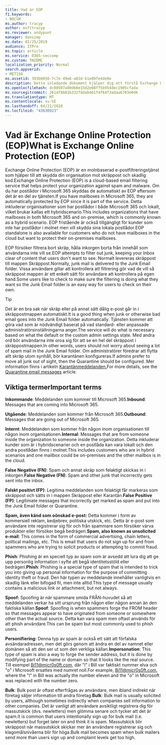 ```yaml
---
title: Vad är EOP
f1.keywords:
- NOCSH
ms.author: tracyp
author: msfttracyp
ms.reviewer: andypunt
manager: dansimp
ms.date: 02/25/2019
audience: ITPro
ms.topic: article
ms.service: O365-seccomp
ms.custom: TN2DMC
localization_priority: Normal
search.appverid:
- MET150
ms.assetid: 393b0050-7c7e-49e6-a03d-b1e09fe4de9e
description: Detta inledande dokument hjälper dig att förstå Exchange Online Protection (EOP) och några viktiga terminologi. Detta gäller för kunder som skyddar Exchange Online-molnbaserade postlådor och EOP-fristående kunder som skyddar lokala postlådor som Exchange Server 2016.
ms.openlocfilehash: dc08507a80db8e15d2e08ff5b954dec1905cfada
ms.sourcegitcommit: 2614f8b81b332f8dab461f4f64f3adaa6703e0d6
ms.translationtype: MT
ms.contentlocale: sv-SE
ms.lasthandoff: 04/21/2020
ms.locfileid: "43630923"
---
```

# <a name="what-is-exchange-online-protection-eop"></a><span data-ttu-id="8b036-104">Vad är Exchange Online Protection (EOP)</span><span class="sxs-lookup"><span data-stu-id="8b036-104">What is Exchange Online Protection (EOP)</span></span>

<span data-ttu-id="8b036-105">Exchange Online Protection (EOP) är en molnbaserad e-postfiltreringstjänst som hjälper till att skydda din organisation mot skräppost och skadlig kod.</span><span class="sxs-lookup"><span data-stu-id="8b036-105">Exchange Online Protection (EOP) is a cloud-based email filtering service that helps protect your organization against spam and malware.</span></span> <span data-ttu-id="8b036-106">Om du har postlådor i Microsoft 365 skyddas de automatiskt av EOP eftersom det är en del av tjänsten.</span><span class="sxs-lookup"><span data-stu-id="8b036-106">If you have mailboxes in Microsoft 365, they are automatically protected by EOP since it is part of the service.</span></span> <span data-ttu-id="8b036-107">Detta inkluderar organisationer som har postlådor i både Microsoft 365 och lokalt, vilket brukar kallas ett hybridscenario.</span><span class="sxs-lookup"><span data-stu-id="8b036-107">This includes organizations that have mailboxes in both Microsoft 365 and on-premise, which is commonly known as a hybrid scenario.</span></span> <span data-ttu-id="8b036-108">EOP fristående är också tillgängligt för kunder som inte har postlådor i molnet men vill skydda sina lokala postlådor.</span><span class="sxs-lookup"><span data-stu-id="8b036-108">EOP standalone is also available for customers who do not have mailboxes in the cloud but want to protect their on-premises mailboxes.</span></span>

<span data-ttu-id="8b036-109">EOP försöker filtrera bort skräp, hålla inkorgen borta från innehåll som användarna inte vill se.</span><span class="sxs-lookup"><span data-stu-id="8b036-109">EOP attempts to filter out junk, keeping your Inbox clear of content that users don't want to see.</span></span> <span data-ttu-id="8b036-110">Normalt levereras skräppost till mappen Skräppost.</span><span class="sxs-lookup"><span data-stu-id="8b036-110">Normally, junk mail is delivered to the Junk Email folder.</span></span> <span data-ttu-id="8b036-111">Vissa användare gillar att kontrollera att filtrering gör vad de vill så skräppost mappen är ett enkelt sätt för användare att kontrollera på egen hand.</span><span class="sxs-lookup"><span data-stu-id="8b036-111">Some users like to check to make sure the filtering is doing what they want so the Junk Email folder is an easy way for users to check on their own.</span></span>  

> [!TIP]
> <span data-ttu-id="8b036-112">Det är en bra sak när skräp eller på annat sätt dålig e-post går in i skräppostmappen automatiskt.</span><span class="sxs-lookup"><span data-stu-id="8b036-112">It is a good thing when junk or otherwise bad email goes into the Junk Email folder automatically.</span></span> <span data-ttu-id="8b036-113">Tjänsten kommer att göra vad som är nödvändigt baserat på vad standard- eller anpassade administratörsinställningarna anger.</span><span class="sxs-lookup"><span data-stu-id="8b036-113">The service will do what is necessary based on what the default or the custom admin settings state.</span></span> <span data-ttu-id="8b036-114">Med andra ord bör användarna inte oroa sig för att se en hel del skräppost i skräppostmappen.</span><span class="sxs-lookup"><span data-stu-id="8b036-114">In other words, users should not worry about seeing a lot of spam mail in the Junk Email folder.</span></span> <span data-ttu-id="8b036-115">Om administratörer föredrar att flytta allt skräp utom synhåll, bör karantänen konfigureras.</span><span class="sxs-lookup"><span data-stu-id="8b036-115">If admins prefer to move all junk out of sight, then the Quarantine should be configured.</span></span> <span data-ttu-id="8b036-116">Mer information finns i artikeln [Karantänmeddelanden.](quarantine-email-messages.md)</span><span class="sxs-lookup"><span data-stu-id="8b036-116">For more details, see the [Quarantine email messages](quarantine-email-messages.md) article.</span></span>

## <a name="important-terms"></a><span data-ttu-id="8b036-117">Viktiga termer</span><span class="sxs-lookup"><span data-stu-id="8b036-117">Important terms</span></span>

<span data-ttu-id="8b036-118">**Inkommande**: Meddelanden som kommer till Microsoft 365.</span><span class="sxs-lookup"><span data-stu-id="8b036-118">**Inbound**: Messages that are coming into Microsoft 365.</span></span>

<span data-ttu-id="8b036-119">**Utgående**: Meddelanden som kommer från Microsoft 365.</span><span class="sxs-lookup"><span data-stu-id="8b036-119">**Outbound**: Messages that are going out of Microsoft 365.</span></span>

<span data-ttu-id="8b036-120">**Internt**: Meddelanden som kommer från någon inom organisationen till någon inom organisationen.</span><span class="sxs-lookup"><span data-stu-id="8b036-120">**Internal**: Messages that are from someone inside the organization to someone inside the organization.</span></span> <span data-ttu-id="8b036-121">Detta inkluderar kunder som är i hybridscenarier och en postlåda kan vara lokalt och den andra postlådan finns i molnet.</span><span class="sxs-lookup"><span data-stu-id="8b036-121">This includes customers who are in hybrid scenarios and one mailbox could be on-premises and the other mailbox is in the cloud.</span></span>

<span data-ttu-id="8b036-122">**False Negative (FN)**: Spam och annat skräp som felaktigt skickas in i inkorgen.</span><span class="sxs-lookup"><span data-stu-id="8b036-122">**False Negative (FN)**: Spam and other junk that incorrectly gets sent into the inbox.</span></span>

<span data-ttu-id="8b036-123">**Falskt positivt (FP)**: Legitima meddelanden som felaktigt får markeras som skräppost och sätts in i mappen Skräppost eller Karantän.</span><span class="sxs-lookup"><span data-stu-id="8b036-123">**False Positive (FP)**: Legitimate messages that incorrectly get marked as spam and put into the Junk Email folder or Quarantine.</span></span>

<span data-ttu-id="8b036-124">**Spam, även känd som oönskad e-post:** Detta kommer i form av kommersiell reklam, kedjebrev, politiska utskick, etc. Detta är e-post som användare inte registrerar sig för och från spammare som försöker värva produkter eller försöker begå bedrägeri.</span><span class="sxs-lookup"><span data-stu-id="8b036-124">**Spam, also known as unsolicited e-mail**: This comes in the form of commercial advertising, chain letters, political mailings, etc. This is email that users do not sign up for and from spammers who are trying to solicit products or attempting to commit fraud.</span></span>

<span data-ttu-id="8b036-125">**Phish**: Phishing är en speciell typ av spam som är avsedd att lura dig att ge upp personlig information i syfte att begå identitetsstöld eller bedrägeri.</span><span class="sxs-lookup"><span data-stu-id="8b036-125">**Phish**: Phishing is a special type of spam that is intended to trick you into giving up personal information for the purpose of committing identity theft or fraud.</span></span> <span data-ttu-id="8b036-126">Den här typen av meddelande innehåller vanligtvis en skadlig länk eller bifogad fil, men inte alltid.</span><span class="sxs-lookup"><span data-stu-id="8b036-126">This type of message usually contains a malicious link or attachment, but not always.</span></span>

<span data-ttu-id="8b036-127">**Spoof:** Spoofing är när spammare smida FRÅN-huvudet så att meddelanden verkar ha sitt ursprung från någon eller någon annan än den faktiska källan.</span><span class="sxs-lookup"><span data-stu-id="8b036-127">**Spoof**: Spoofing is when spammers forge the FROM header so that messages appear to have originated from someone or somewhere other than the actual source.</span></span> <span data-ttu-id="8b036-128">Detta kan vara spam men oftast används för att phish användare.</span><span class="sxs-lookup"><span data-stu-id="8b036-128">This can be spam but most commonly used to phish users.</span></span>

<span data-ttu-id="8b036-129">**Personifiering:** Denna typ av spam är också ett sätt att förfalska avsändaradressen, men det görs genom att ändra en del av namnet eller domänen så att den ser ut som den verkliga källan.</span><span class="sxs-lookup"><span data-stu-id="8b036-129">**Impersonation**: This type of spam is also a way to forge the sender address, but it is done by modifying part of the name or domain so that it looks like the real source.</span></span> <span data-ttu-id="8b036-130">Till exempel Bi11@micr0s0ft.com, där "l" i Bill var faktiskt nummer elva och "o" i Microsoft ersattes med numret noll.</span><span class="sxs-lookup"><span data-stu-id="8b036-130">For example, Bi11@micr0s0ft.com, where the "l" in Bill was actually the number eleven and the "o" in Microsoft was replaced with the number zero.</span></span>

<span data-ttu-id="8b036-131">**Bulk**: Bulk post är oftast efterfrågas av användare, men ibland indirekt när företag säljer information till andra företag.</span><span class="sxs-lookup"><span data-stu-id="8b036-131">**Bulk**: Bulk mail is usually solicited by users, although sometimes indirectly when companies sell information to other companies.</span></span> <span data-ttu-id="8b036-132">Det är vanligt att användare avsiktligt registrera dig för massutskick (dvs. newletters) men glömma senare och tycker att det är spam.</span><span class="sxs-lookup"><span data-stu-id="8b036-132">It is common that users intentionally sign up for bulk mail (i.e. newletters) but forget later on and think it is spam.</span></span> <span data-ttu-id="8b036-133">Massutskick blir skräppost när massutskick skickar mer än användare registrerar sig och klagomålsnivåerna blir för höga.</span><span class="sxs-lookup"><span data-stu-id="8b036-133">Bulk mail becomes spam when bulk mailers send more than users sign up and complaint levels get too high.</span></span>
